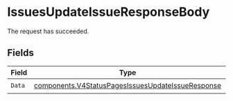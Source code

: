 # IssuesUpdateIssueResponseBody

The request has succeeded.


## Fields

| Field                                                                                                                  | Type                                                                                                                   | Required                                                                                                               | Description                                                                                                            |
| ---------------------------------------------------------------------------------------------------------------------- | ---------------------------------------------------------------------------------------------------------------------- | ---------------------------------------------------------------------------------------------------------------------- | ---------------------------------------------------------------------------------------------------------------------- |
| `Data`                                                                                                                 | [components.V4StatusPagesIssuesUpdateIssueResponse](../../models/components/v4statuspagesissuesupdateissueresponse.md) | :heavy_check_mark:                                                                                                     | N/A                                                                                                                    |